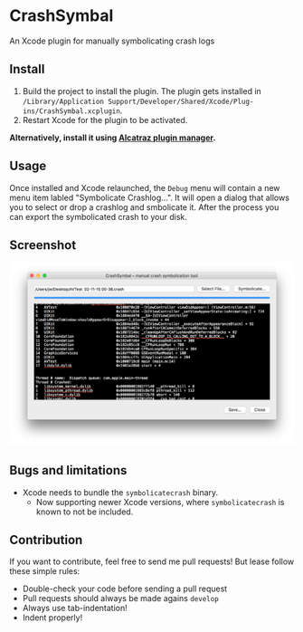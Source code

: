 # CrashSymbal
An Xcode plugin for manually symbolicating crash logs

## Install

1. Build the project to install the plugin. The plugin gets installed in `/Library/Application Support/Developer/Shared/Xcode/Plug-ins/CrashSymbal.xcplugin`.
2. Restart Xcode for the plugin to be activated.

**Alternatively, install it using [Alcatraz plugin manager](https://github.com/supermarin/Alcatraz).**


## Usage

Once installed and Xcode relaunched, the `Debug` menu will contain a new menu item labled "Symbolicate Crashlog...".
It will open a dialog that allows you to select or drop a crashlog and smbolicate it. After the process you can export the symbolicated crash to your disk.


## Screenshot

![LinkedLog](https://raw.githubusercontent.com/julian-weinert/CrashSymbal/master/Screenshots/CrashSymbal.png)


## Bugs and limitations

- Xcode needs to bundle the `symbolicatecrash` binary.
  - Now supporting newer Xcode versions, where `symbolicatecrash` is known to not be included.


## Contribution

If you want to contribute, feel free to send me pull requests! But lease follow these simple rules:

- Double-check your code before sending a pull request
- Pull requests should always be made agains `develop`
- Always use tab-indentation!
- Indent properly!
